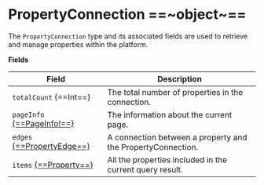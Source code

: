 # PropertyConnection ==~object~==

The `PropertyConnection` type and its associated fields are used to retrieve and manage properties within the platform. 

**Fields**

| Field                  	                        | Description                                                     	|
|-------------------------------------------------	|-----------------------------------------------------------------	|
| `totalCount` {==Int==}                            | The total number of properties in the connection.             	|
| `pageInfo` [{==PageInfo!==}](../PageInfo.md)   	| The information about the current page.                          	|
| `edges` [{==PropertyEdge==}](PropertyEdge.md) 	| A connection between a property and the PropertyConnection.    	|
| `items` [{==Property==}](Property.md)          	| All the properties included in the current query result.      	|
